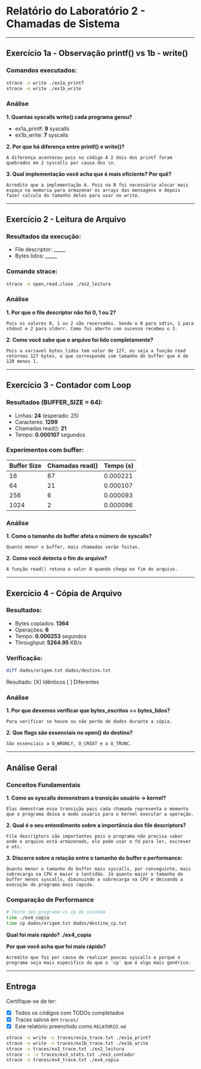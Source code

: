 # Relatório do Laboratório 2 - Chamadas de Sistema

---

## Exercício 1a - Observação printf() vs 1b - write()

### Comandos executados:
```bash
strace -e write ./ex1a_printf
strace -e write ./ex1b_write
```

### Análise

**1. Quantas syscalls write() cada programa gerou?**
- ex1a_printf: __9__ syscalls
- ex1b_write: __7__ syscalls

**2. Por que há diferença entre printf() e write()?**

```
A diferença aconteceu pois no código A 2 dois dos printf foram quebrados em 2 syscalls por causa dos \n.
```

**3. Qual implementação você acha que é mais eficiente? Por quê?**

```
Acredito que a implementação A. Pois na B foi necessário alocar mais espaço na memoria para armazenar os arrays das mensagens e depois fazer calculo do tamanho deles para usar no write. 
```

---

## Exercício 2 - Leitura de Arquivo

### Resultados da execução:
- File descriptor: _____
- Bytes lidos: _____

### Comando strace:
```bash
strace -e open,read,close ./ex2_leitura
```

### Análise

**1. Por que o file descriptor não foi 0, 1 ou 2?**

```
Pois os valores 0, 1 ou 2 são reservados. Sendo o 0 para sdtin, 1 para stdout e 2 para stderr. Como foi aberto com sucesso recebeu o 3.
```

**2. Como você sabe que o arquivo foi lido completamente?**

```
Pois a variavel bytes_lidos tem valor de 127, ou seja a função read retornou 127 bytes, o que corresponde com tamanho do buffer que é de 128 menos 1.
```

---

## Exercício 3 - Contador com Loop

### Resultados (BUFFER_SIZE = 64):
- Linhas: __24__ (esperado: 25)
- Caracteres: __1299__
- Chamadas read(): __21__
- Tempo: __0.000107__ segundos

### Experimentos com buffer:

| Buffer Size | Chamadas read() | Tempo (s) |
|-------------|-----------------|-----------|
| 16          |      87         | 0.000221  |
| 64          |      21         | 0.000107  |
| 256         |      6          | 0.000093  |
| 1024        |      2          | 0.000096  |

### Análise

**1. Como o tamanho do buffer afeta o número de syscalls?**

```
Quanto menor o buffer, mais chamadas serão feitas.
```

**2. Como você detecta o fim do arquivo?**

```
A função read() retona o valor 0 quando chega no fim do arquivo.
```

---

## Exercício 4 - Cópia de Arquivo

### Resultados:
- Bytes copiados: __1364__
- Operações: __6__
- Tempo: __0.000253__ segundos
- Throughput: __5264.95__ KB/s

### Verificação:
```bash
diff dados/origem.txt dados/destino.txt
```
Resultado: [X] Idênticos [ ] Diferentes

### Análise

**1. Por que devemos verificar que bytes_escritos == bytes_lidos?**

```
Para verificar se houve ou não perda de dados durante a cópia.
```

**2. Que flags são essenciais no open() do destino?**

```
São essenciais a O_WRONLY, O_CREAT e a O_TRUNC.
```

---

## Análise Geral

### Conceitos Fundamentais

**1. Como as syscalls demonstram a transição usuário → kernel?**

```
Elas demostram essa transição pois cada chamada representa o momento que o programa deixa o modo usuário para o kernel executar a operação.
```

**2. Qual é o seu entendimento sobre a importância dos file descriptors?**

```
File descriptors são importantes pois o programa não precisa saber onde o arquivo está armazenado, ele pode usar o fd para ler, escrever e etc.
```

**3. Discorra sobre a relação entre o tamanho do buffer e performance:**

```
Quanto menor o tamanho do buffer mais syscalls, por conseguinte, mais sobrecarga na CPU e maior a lentidão. Já quanto maior o tamanho do buffer menos syscalls, diminuindo a sobrecarga na CPU e deixando a execução do programa mais rapido. 
```

### Comparação de Performance

```bash
# Teste seu programa vs cp do sistema
time ./ex4_copia
time cp dados/origem.txt dados/destino_cp.txt
```

**Qual foi mais rápido?** __./ex4_copia__

**Por que você acha que foi mais rápido?**

```
Acredito que foi por causa de realizar poucas syscalls e porque o programa seja mais especifico do que o 'cp' que é algo mais genérico.
```

---

## Entrega

Certifique-se de ter:
- [X] Todos os códigos com TODOs completados
- [X] Traces salvos em `traces/`
- [X] Este relatório preenchido como `RELATORIO.md`

```bash
strace -e write -o traces/ex1a_trace.txt ./ex1a_printf
strace -e write -o traces/ex1b_trace.txt ./ex1b_write
strace -o traces/ex2_trace.txt ./ex2_leitura
strace -c -o traces/ex3_stats.txt ./ex3_contador
strace -o traces/ex4_trace.txt ./ex4_copia
```
